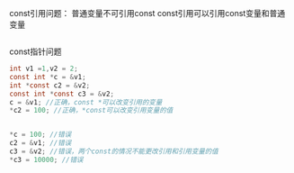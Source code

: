 const引用问题：
普通变量不可引用const
const引用可以引用const变量和普通变量
``` c

```



const指针问题
``` c
int v1 =1,v2 = 2;
const int *c = &v1;
int *const c2 = &v2;
const int *const c3 = &v2;
c = &v1; //正确，const *可以改变引用的变量
*c2 = 100; //正确，*const可以改变引用变量的值


*c = 100; //错误
c2 = &v1; //错误
c3 = &v2; //错误，两个const的情况不能更改引用和引用变量的值
*c3 = 10000; //错误
```
